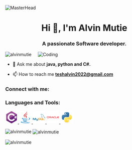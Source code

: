 ![MasterHead](https://i.pinimg.com/originals/cd/a2/b8/cda2b820d46413ad8d0997451bafc286.gif)

<h1 align="center">Hi 👋, I'm Alvin Mutie</h1>
<h3 align="center">A passionate Software developer.</h3>
<img align="right" alt="Coding" width="400" src="https://miro.medium.com/v2/resize:fit:1360/1*IRGHmiGsa16stedQvIaZfw.gif">

<p align="left"> <img src="https://komarev.com/ghpvc/?username=alvinmutie&label=Profile%20views&color=0e75b6&style=flat" alt="alvinmutie" /> </p>

- 💬 Ask me about **java, python and C#.**

- 📫 How to reach me **teshalvin2022@gmail.com**

<h3 align="left">Connect with me:</h3>
<p align="left">
</p>

<h3 align="left">Languages and Tools:</h3>
<p align="left"> <a href="https://www.w3schools.com/cs/" target="_blank" rel="noreferrer"> <img src="https://raw.githubusercontent.com/devicons/devicon/master/icons/csharp/csharp-original.svg" alt="csharp" width="40" height="40"/> </a> <a href="https://www.java.com" target="_blank" rel="noreferrer"> <img src="https://raw.githubusercontent.com/devicons/devicon/master/icons/java/java-original.svg" alt="java" width="40" height="40"/> </a> <a href="https://www.mysql.com/" target="_blank" rel="noreferrer"> <img src="https://raw.githubusercontent.com/devicons/devicon/master/icons/mysql/mysql-original-wordmark.svg" alt="mysql" width="40" height="40"/> </a> <a href="https://www.oracle.com/" target="_blank" rel="noreferrer"> <img src="https://raw.githubusercontent.com/devicons/devicon/master/icons/oracle/oracle-original.svg" alt="oracle" width="40" height="40"/> </a> <a href="https://www.python.org" target="_blank" rel="noreferrer"> <img src="https://raw.githubusercontent.com/devicons/devicon/master/icons/python/python-original.svg" alt="python" width="40" height="40"/> </a> </p>

<p><img align="left" src="https://github-readme-stats.vercel.app/api/top-langs?username=alvinmutie&show_icons=true&locale=en&layout=compact" alt="alvinmutie" /></p>

<p>&nbsp;<img align="center" src="https://github-readme-stats.vercel.app/api?username=alvinmutie&show_icons=true&locale=en" alt="alvinmutie" /></p>

<p><img align="center" src="https://github-readme-streak-stats.herokuapp.com/?user=alvinmutie&" alt="alvinmutie" /></p>
